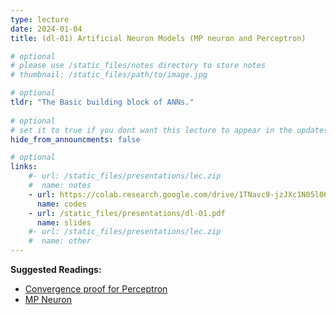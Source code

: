 ```yaml
---
type: lecture
date: 2024-01-04
title: (dl-01) Artificial Neuron Models (MP neuron and Perceptron)

# optional
# please use /static_files/notes directory to store notes
# thumbnail: /static_files/path/to/image.jpg

# optional
tldr: "The Basic building block of ANNs."
  
# optional
# set it to true if you dont want this lecture to appear in the updates section
hide_from_announcments: false

# optional
links: 
    #- url: /static_files/presentations/lec.zip
    #  name: notes
    - url: https://colab.research.google.com/drive/1TNavc9-jzJXc1N05l06KYfgaSmu7zqxN?usp=sharing
      name: codes
    - url: /static_files/presentations/dl-01.pdf
      name: slides
    #- url: /static_files/presentations/lec.zip
    #  name: other
---
```


**Suggested Readings:**
- [Convergence proof for Perceptron](https://www.cse.iitb.ac.in/~shivaram/teaching/old/cs344+386-s2017/resources/classnote-1.pdf)
- [MP Neuron](https://mind.ilstu.edu/curriculum/mcp_neurons/index.html) 
